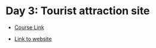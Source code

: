 # Day 3: Tourist attraction site

* [Course Link](https://github.com/learnable-content/Build-Your-First-Website-HTMLCSS/tree/lesson1.1/Build_Your_First_Website%20HTML_CSS_handouts)

* [Link to website](http://gullible-sofa.surge.sh/)
